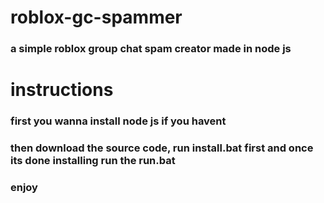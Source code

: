 # roblox-gc-spammer
### a simple roblox group chat spam creator made in node js
# instructions
### first you wanna install node js if you havent
### then download the source code, run install.bat first and once its done installing run the run.bat
### enjoy
